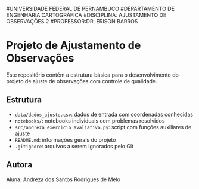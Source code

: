 #UNIVERSIDADE FEDERAL DE PERNAMBUCO
#DEPARTAMENTO DE ENGENHARIA CARTOGRÁFICA
#DISCIPLINA: AJUSTAMENTO DE OBSERVAÇÕES 2
#PROFESSOR:DR. ERISON BARROS 


# Projeto de Ajustamento de Observações

Este repositório contém a estrutura básica para o desenvolvimento do projeto de ajuste de observações com controle de qualidade.

## Estrutura

- `data/dados_ajuste.csv`: dados de entrada com coordenadas conhecidas
- `notebooks/`: notebooks individuais com problemas resolvidos
- `src/andreza_exercicio_avaliativo.py`: script com funções auxiliares de ajuste
- `README.md`: informações gerais do projeto
- `.gitignore`: arquivos a serem ignorados pelo Git

## Autora

Aluna: Andreza dos Santos Rodrigues de Melo

